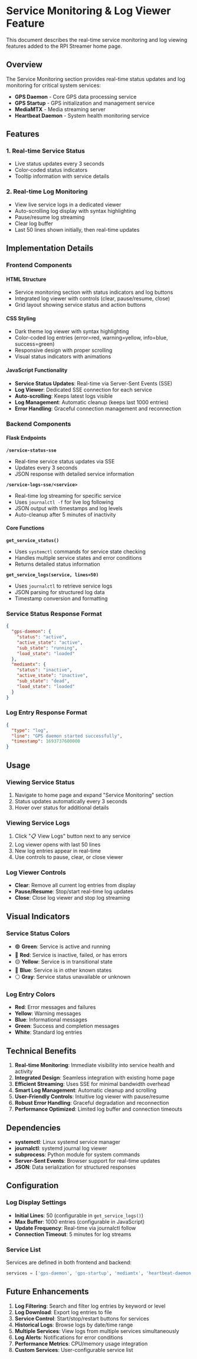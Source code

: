 # Service Monitoring & Log Viewer Feature

This document describes the real-time service monitoring and log viewing features added to the RPI Streamer home page.

## Overview

The Service Monitoring section provides real-time status updates and log monitoring for critical system services:
- **GPS Daemon** - Core GPS data processing service
- **GPS Startup** - GPS initialization and management service  
- **MediaMTX** - Media streaming server
- **Heartbeat Daemon** - System health monitoring service

## Features

### 1. Real-time Service Status
- Live status updates every 3 seconds
- Color-coded status indicators
- Tooltip information with service details

### 2. Real-time Log Monitoring
- View live service logs in a dedicated viewer
- Auto-scrolling log display with syntax highlighting
- Pause/resume log streaming
- Clear log buffer
- Last 50 lines shown initially, then real-time updates

## Implementation Details

### Frontend Components

#### HTML Structure
- Service monitoring section with status indicators and log buttons
- Integrated log viewer with controls (clear, pause/resume, close)
- Grid layout showing service status and action buttons

#### CSS Styling
- Dark theme log viewer with syntax highlighting
- Color-coded log entries (error=red, warning=yellow, info=blue, success=green)
- Responsive design with proper scrolling
- Visual status indicators with animations

#### JavaScript Functionality
- **Service Status Updates**: Real-time via Server-Sent Events (SSE)
- **Log Viewer**: Dedicated SSE connection for each service
- **Auto-scrolling**: Keeps latest logs visible
- **Log Management**: Automatic cleanup (keeps last 1000 entries)
- **Error Handling**: Graceful connection management and reconnection

### Backend Components

#### Flask Endpoints

**`/service-status-sse`**
- Real-time service status updates via SSE
- Updates every 3 seconds
- JSON response with detailed service information

**`/service-logs-sse/<service>`**
- Real-time log streaming for specific service
- Uses `journalctl -f` for live log following
- JSON output with timestamps and log levels
- Auto-cleanup after 5 minutes of inactivity

#### Core Functions

**`get_service_status()`**
- Uses `systemctl` commands for service state checking
- Handles multiple service states and error conditions
- Returns detailed status information

**`get_service_logs(service, lines=50)`**
- Uses `journalctl` to retrieve service logs
- JSON parsing for structured log data
- Timestamp conversion and formatting

### Service Status Response Format

```json
{
  "gps-daemon": {
    "status": "active",
    "active_state": "active", 
    "sub_state": "running",
    "load_state": "loaded"
  },
  "mediamtx": {
    "status": "inactive",
    "active_state": "inactive",
    "sub_state": "dead", 
    "load_state": "loaded"
  }
}
```

### Log Entry Response Format

```json
{
  "type": "log",
  "line": "GPS daemon started successfully",
  "timestamp": 1693737600000
}
```

## Usage

### Viewing Service Status
1. Navigate to home page and expand "Service Monitoring" section
2. Status updates automatically every 3 seconds
3. Hover over status for additional details

### Viewing Service Logs
1. Click "📋 View Logs" button next to any service
2. Log viewer opens with last 50 lines
3. New log entries appear in real-time
4. Use controls to pause, clear, or close viewer

### Log Viewer Controls
- **Clear**: Remove all current log entries from display
- **Pause/Resume**: Stop/start real-time log updates
- **Close**: Close log viewer and stop log streaming

## Visual Indicators

### Service Status Colors
- 🟢 **Green**: Service is active and running
- 🔴 **Red**: Service is inactive, failed, or has errors
- 🟡 **Yellow**: Service is in transitional state
- 🔵 **Blue**: Service is in other known states
- ⚪ **Gray**: Service status unavailable or unknown

### Log Entry Colors
- **Red**: Error messages and failures
- **Yellow**: Warning messages
- **Blue**: Informational messages
- **Green**: Success and completion messages
- **White**: Standard log entries

## Technical Benefits

1. **Real-time Monitoring**: Immediate visibility into service health and activity
2. **Integrated Design**: Seamless integration with existing home page
3. **Efficient Streaming**: Uses SSE for minimal bandwidth overhead
4. **Smart Log Management**: Automatic cleanup and scrolling
5. **User-Friendly Controls**: Intuitive log viewer with pause/resume
6. **Robust Error Handling**: Graceful degradation and reconnection
7. **Performance Optimized**: Limited log buffer and connection timeouts

## Dependencies

- **systemctl**: Linux systemd service manager
- **journalctl**: systemd journal log viewer
- **subprocess**: Python module for system commands
- **Server-Sent Events**: Browser support for real-time updates
- **JSON**: Data serialization for structured responses

## Configuration

### Log Display Settings
- **Initial Lines**: 50 (configurable in `get_service_logs()`)
- **Max Buffer**: 1000 entries (configurable in JavaScript)
- **Update Frequency**: Real-time via journalctl follow
- **Connection Timeout**: 5 minutes for log streams

### Service List
Services are defined in both frontend and backend:
```python
services = ['gps-daemon', 'gps-startup', 'mediamtx', 'heartbeat-daemon']
```

## Future Enhancements

1. **Log Filtering**: Search and filter log entries by keyword or level
2. **Log Download**: Export log entries to file
3. **Service Control**: Start/stop/restart buttons for services
4. **Historical Logs**: Browse logs by date/time range
5. **Multiple Services**: View logs from multiple services simultaneously
6. **Log Alerts**: Notifications for error conditions
7. **Performance Metrics**: CPU/memory usage integration
8. **Custom Services**: User-configurable service list

